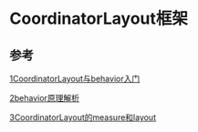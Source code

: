 # CoordinatorLayout框架

## 参考

[1CoordinatorLayout与behavior入门](http://blog.csdn.net/litefish/article/details/52311635)

[2behavior原理解析](http://blog.csdn.net/litefish/article/details/52314254)

[3CoordinatorLayout的measure和layout](http://blog.csdn.net/litefish/article/details/52327502)

